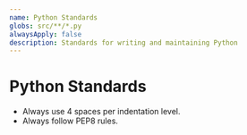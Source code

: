 ```yaml
---
name: Python Standards
globs: src/**/*.py
alwaysApply: false
description: Standards for writing and maintaining Python
---
```


# Python Standards

- Always use 4 spaces per indentation level.
- Always follow PEP8 rules.
